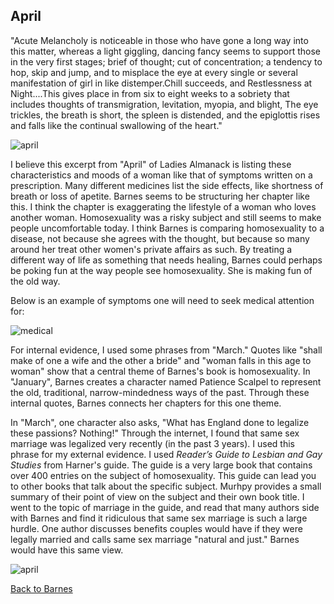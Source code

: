 ## April

  "Acute Melancholy is noticeable in those who have gone a long way into this matter, 
  whereas a light giggling, dancing fancy seems to support those in the very first 
  stages; brief of thought; cut of concentration; a tendency to hop, skip and jump, 
  and to misplace the eye at every single or several manifestation of girl in like 
  distemper.Chill succeeds, and Restlessness at Night....This gives place in from 
  six to eight weeks to a sobriety that includes thoughts of transmigration, levitation,
  myopia, and blight, The eye trickles, the breath is short, the spleen is distended,
  and the epiglottis rises and falls like the continual swallowing of the heart."

![april](http://les.women.it//ladies/26x.gif)

I believe this excerpt from "April" of Ladies Almanack is listing these characteristics 
and moods of a woman like that of symptoms written on a prescription. Many different 
medicines list the side effects, like shortness of breath or loss of apetite. Barnes
seems to be structuring her chapter like this. I think the chapter is exaggerating 
the lifestyle of a woman who loves another woman. Homosexuality was a risky subject 
and still seems to make people uncomfortable today. I think Barnes is comparing 
homosexuality to a disease, not because she agrees with the thought, but because so 
many around her treat other women's private affairs as such. By treating a different
way of life as something that needs healing, Barnes could perhaps be poking fun at the 
way people see homosexuality. She is making fun of the old way.

Below is an example of symptoms one will need to seek medical attention for:

![medical](http://annals.org/data/Journals/AIM/19982/17TT1.jpeg)

For internal evidence, I used some phrases from "March." Quotes like "shall make 
of one a wife and the other a bride" and "woman falls in this age to woman" show 
that a central theme of Barnes's book is homosexuality. In "January", Barnes creates 
a character named Patience Scalpel to represent the old, traditional, narrow-mindedness
ways of the past. Through these internal quotes, Barnes connects her chapters for this one 
theme. 

In "March", one character also asks, "What has England done to legalize these passions? 
Nothing!" Through the internet, I found that same sex marriage was legalized very recently 
(in the past 3 years). I used this phrase for my external evidence. I used _Reader’s Guide 
to Lesbian and Gay Studies_ from Harner's guide. The guide is a very large book that contains
over 400 entries on the subject of homosexuality. This guide can lead you to other books 
that talk about the specific subject. Murhpy provides a small summary of their point of view
on the subject and their own book title. I went to the topic of marriage in the guide, and 
read that many authors side with Barnes and find it ridiculous that same sex marriage is such
a large hurdle. One author discusses benefits couples would have if they were legally married 
and calls same sex marriage "natural and just." Barnes would have this same view.

![april](https://lh3.googleusercontent.com/-suyo9Ahw-p4/WIz1jNdGKhI/AAAAAAAAADg/kezGjSHYMgENvMg_xu1yQXfKjHgCD7o6ACLcB/s0/studies.JPG "studies.JPG")

[Back to Barnes](/barnes/) 
